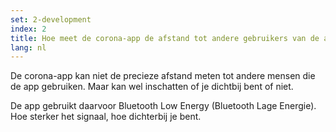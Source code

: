 ```yaml
---
set: 2-development
index: 2
title: Hoe meet de corona-app de afstand tot andere gebruikers van de app?
lang: nl
---
```


De corona-app kan niet de precieze afstand meten tot andere mensen die de app gebruiken.
Maar kan wel inschatten of je dichtbij bent of niet.

De app gebruikt daarvoor Bluetooth Low Energy (Bluetooth Lage Energie).
Hoe sterker het signaal, hoe dichterbij je bent.
